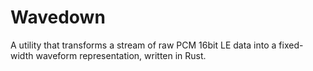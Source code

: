 
# Wavedown

A utility that transforms a stream of raw PCM 16bit LE data into a fixed-width waveform representation, written in Rust.


